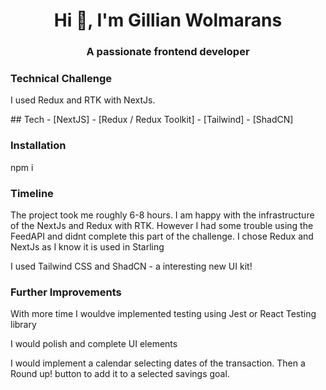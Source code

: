  
 <h1 align="center">Hi 👋, I'm Gillian Wolmarans</h1>
<h3 align="center">A passionate frontend developer</h3>

<h3 align="left">Technical Challenge</h3>
<p>I used Redux and RTK with NextJs.</p>
<p align="left">
  ## Tech
- [NextJS] 
- [Redux / Redux Toolkit]
- [Tailwind]
- [ShadCN]
</p>

<h3 align="left">Installation</h3>
<p align="left">

npm i

</p>

<h3>Timeline</h3>
<p>The project took me roughly 6-8 hours. I am happy with the infrastructure of the NextJs and Redux with RTK. However I had some trouble using the FeedAPI and didnt complete this part of the challenge. I chose Redux and NextJs as I know it is used in Starling</p>
<p>I used Tailwind CSS and ShadCN - a interesting new UI kit!</p>
<h3>Further Improvements</h3>
<p>With more time I wouldve implemented testing using Jest or React Testing library</p>
<p>I would polish and complete UI elements</p>

<p>I would implement a calendar selecting dates of the transaction. Then a Round up! button to add it to a selected savings goal.</p>

<p></p>



